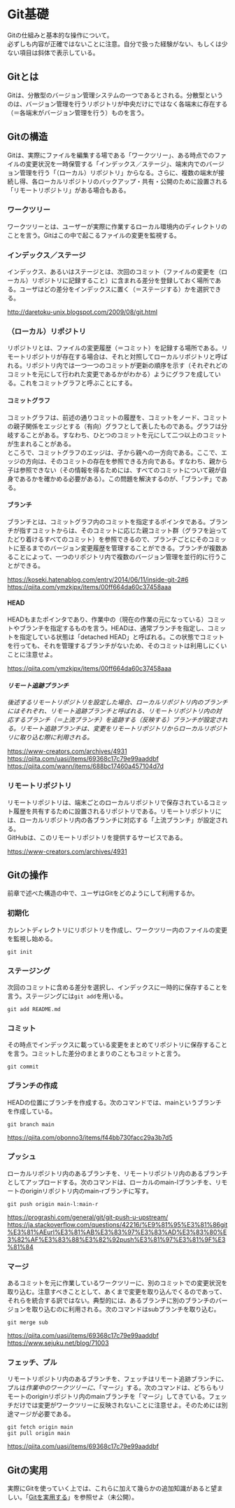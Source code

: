 # Git基礎

Gitの仕組みと基本的な操作について。  
必ずしも内容が正確ではないことに注意。自分で扱った経験がない、もしくは少ない項目は斜体で表示している。


## Gitとは
Gitは、分散型のバージョン管理システムの一つであるとされる。分散型というのは、バージョン管理を行うリポジトリが中央だけにではなく各端末に存在する（＝各端末がバージョン管理を行う）ものを言う。


## Gitの構造
Gitは、実際にファイルを編集する場である「ワークツリー」、ある時点でのファイルの変更状況を一時保管する「インデックス／ステージ」、端末内でのバージョン管理を行う「（ローカル）リポジトリ」からなる。さらに、複数の端末が接続し得、各ローカルリポジトリのバックアップ・共有・公開のために設置される「リモートリポジトリ」がある場合もある。

### ワークツリー
ワークツリーとは、ユーザーが実際に作業するローカル環境内のディレクトリのことを言う。Gitはこの中で起こるファイルの変更を監視する。

### インデックス／ステージ
インデックス、あるいはステージとは、次回のコミット（ファイルの変更を（ローカル）リポジトリに記録すること）に含まれる差分を登録しておく場所である。ユーザはどの差分をインデックスに置く（＝ステージする）かを選択できる。

http://daretoku-unix.blogspot.com/2009/08/git.html

### （ローカル）リポジトリ
リポジトリとは、ファイルの変更履歴（＝コミット）を記録する場所である。リモートリポジトリが存在する場合は、それと対照してローカルリポジトリと呼ばれる。リポジトリ内では一つ一つのコミットが更新の順序を示す（それぞれどのコミットを元にして行われた変更であるかがわかる）ようにグラフを成している。これをコミットグラフと呼ぶことにする。

#### コミットグラフ 
コミットグラフは、前述の通りコミットの履歴を、コミットをノード、コミットの親子関係をエッジとする（有向）グラフとして表したものである。グラフは分岐することがある。すなわち、ひとつのコミットを元にして二つ以上のコミットが生まれることがある。  
ところで、コミットグラフのエッジは、子から親への一方向である。ここで、エッジの方向は、そのコミットの存在を参照できる方向である。すなわち、親から子は参照できない（その情報を得るためには、すべてのコミットについて親が自身であるかを確かめる必要がある）。この問題を解決するのが、「ブランチ」である。

#### ブランチ
ブランチとは、コミットグラフ内のコミットを指定するポインタである。ブランチが指すコミットからは、そのコミットに応じた親コミット群（グラフを辿ってたどり着けるすべてのコミット）を参照できるので、ブランチごとにそのコミットに至るまでのバージョン変更履歴を管理することができる。ブランチが複数あることによって、一つのリポジトリ内で複数のバージョン管理を並行的に行うことができる。

https://koseki.hatenablog.com/entry/2014/06/11/inside-git-2#6
https://qiita.com/ymzkjpx/items/00ff664da60c37458aaa

#### HEAD
HEADもまたポインタであり、作業中の（現在の作業の元になっている）コミットやブランチを指定するものを言う。HEADは、通常ブランチを指定し、コミットを指定している状態は「detached HEAD」と呼ばれる。この状態でコミットを行っても、それを管理するブランチがないため、そのコミットは利用しにくいことに注意せよ。

https://qiita.com/ymzkjpx/items/00ff664da60c37458aaa

#### *リモート追跡ブランチ*
*後述するリモートリポジトリを設定した場合、ローカルリポジトリ内のブランチにはそれぞれ、リモート追跡ブランチと呼ばれる、リモートリポジトリ内の対応するブランチ（＝上流ブランチ）を追跡する（反映する）ブランチが設定される。リモート追跡ブランチは、変更をリモートリポジトリからローカルリポジトリに取り込む際に利用される。*

https://www-creators.com/archives/4931
https://qiita.com/uasi/items/69368c17c79e99aaddbf
https://qiita.com/wann/items/688bc17460a457104d7d

<!-- ほんとー？ -->
<!-- リモート追跡ブランチの親はいる？ -->

### リモートリポジトリ
リモートリポジトリは、端末ごとのローカルリポジトリで保存されているコミット履歴を共有するために設置されるリポジトリである。リモートリポジトリには、ローカルリポジトリ内の各ブランチに対応する「上流ブランチ」が設定される。  
GitHubは、このリモートリポジトリを提供するサービスである。

https://www-creators.com/archives/4931


## Gitの操作
前章で述べた構造の中で、ユーザはGitをどのようにして利用するか。

### 初期化
カレントディレクトリにリポジトリを作成し、ワークツリー内のファイルの変更を監視し始める。
```
git init
```

<!-- このときインデックスは作成していない？ -->

### ステージング
次回のコミットに含める差分を選択し、インデックスに一時的に保存することを言う。ステージングには`git add`を用いる。
```
git add README.md
```

### コミット
その時点でインデックスに載っている変更をまとめてリポジトリに保存することを言う。コミットした差分のまとまりのこともコミットと言う。
```
git commit
```

### ブランチの作成
HEADの位置にブランチを作成する。次のコマンドでは、mainというブランチを作成している。
```
git branch main
```

https://qiita.com/obonno3/items/f44bb730facc29a3b7d5

### プッシュ
ローカルリポジトリ内のあるブランチを、リモートリポジトリ内のあるブランチとしてアップロードする。次のコマンドは、ローカルのmain-lブランチを、リモートのoriginリポジトリ内のmain-rブランチに写す。
```
git push origin main-l:main-r
```

<!-- ブランチ以外をブランチ以外にプッシュすることはできるか？ -->

https://prograshi.com/general/git/git-push-u-upstream/
https://ja.stackoverflow.com/questions/42216/%E9%81%95%E3%81%86git%E3%81%AEurl%E3%81%AB%E3%83%97%E3%83%AD%E3%83%80%E3%82%AF%E3%83%88%E3%82%92push%E3%81%97%E3%81%9F%E3%81%84

### マージ
あるコミットを元に作業しているワークツリーに、別のコミットでの変更状況を取り込む。注意すべきこととして、あくまで変更を取り込んでくるのであって、それらを統合する訳ではない。典型的には、あるブランチに別のブランチのバージョンを取り込むのに利用される。次のコマンドはsubブランチを取り込む。
```
git merge sub
```

https://qiita.com/uasi/items/69368c17c79e99aaddbf
https://www.sejuku.net/blog/71003

### フェッチ、プル
リモートリポジトリ内のあるブランチを、フェッチはリモート追跡ブランチに、プルは*作業中のワークツリーに、*「マージ」する。次のコマンドは、どちらもリモートのoriginリポジトリ内のmainブランチを「マージ」してきている。フェッチだけでは変更がワークツリーに反映されないことに注意せよ。そのためには別途マージが必要である。
```
git fetch origin main
git pull origin main
```

https://qiita.com/uasi/items/69368c17c79e99aaddbf

<!-- リモート追跡ブランチってリモート（origin）がmasterブランチ、ローカルがmainブランチだったらorigin/master？ -->
<!-- 「作業中のワークツリーに」は本当？非ブランチのコミットへもプルできる？ -->


## Gitの実用
実際にGitを使っていく上では、これらに加えて幾らかの追加知識があると望ましい。「[Gitを実用する](./utilise-git.md)」を参照せよ（未公開）。

